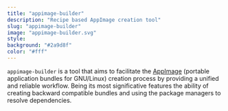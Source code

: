 ```yaml
---
title: "appimage-builder"
description: "Recipe based AppImage creation tool"
slug: "appimage-builder"
image: "appimage-builder.svg"
style:
background: "#2a9d8f"
color: "#fff"
---
```


`appimage-builder` is a tool that aims to facilitate the [AppImage](https://docs.appimage.org/)
(portable application bundles for GNU/Linux) creation process by providing a unified and reliable workflow.
Being its most significative features the ability of creating backward compatible bundles and using
the package managers to resolve dependencies.
